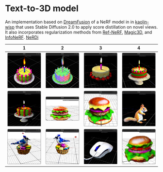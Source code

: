 # Text-to-3D model

An implementation based on [DreamFusion](https://dreamfusion3d.github.io) of a NeRF model in in [kaolin-wisp](https://github.com/NVIDIAGameWorks/kaolin-wisp) that uses Stable Diffusion 2.0 to apply score distillation on novel views.
It also incorporates regularization methods from [Ref-NeRF](https://arxiv.org/abs/2112.03907), [Magic3D](https://deepimagination.cc/Magic3D/), and [InfoNeRF](https://arxiv.org/abs/2112.15399).
[NeRDi](https://arxiv.org/pdf/2212.03267.pdf)

| 1 | 2 | 3 | 4 |
| - | - | - | - |
|![](/media/bday_cake_1.png) | ![](/media/bday_cake_1_normals.png) | ![](/media/bday_cake_2.png) | ![](/media/bday_cake_3.png) |
| ![](/media/bday_cake_4.png) | ![](/media/burger_1.png) | ![](/media/burger_2.png) | ![](/media/squirrel_1.png) |
| ![](/media/blue_jay_1_1.png) | ![](/media/blue_jay_1_2.png) | ![](/media/computer_mouse_1.png) | ![](/media/burger_3.png) |

